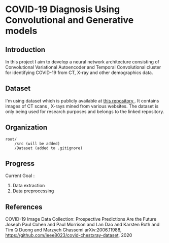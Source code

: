 # COVID-19 Diagnosis Using Convolutional and Generative models

## Introduction


In this project I aim to develop a neural network architecture consisting of Convolutional Variational Autoencoder and Temporal Convolutional cluster for identifying COVID-19 from CT, X-ray and other demographics data.

## Dataset


I'm using dataset which is publicly available at [this repository ](https://github.com/ieee8023/covid-chestxray-dataset). It contains images of CT scans , X-rays mined from various websites. The dataset is only being used for research purposes and  belongs to the linked repository.

## Organization

```
root/
    /src (will be added)
    /Dataset (added to .gitignore)
```

## Progress

Current Goal : 
1) Data extraction
2) Data preprocessing 


## References

COVID-19 Image Data Collection: Prospective Predictions Are the Future
Joseph Paul Cohen and Paul Morrison and Lan Dao and Karsten Roth and Tim Q Duong and Marzyeh Ghassemi
arXiv:2006.11988, https://github.com/ieee8023/covid-chestxray-dataset, 2020



